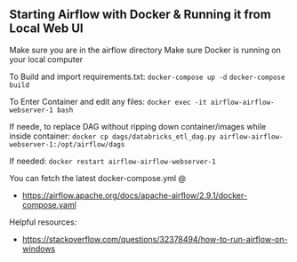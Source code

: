 ## Starting Airflow with Docker & Running it from Local Web UI

Make sure you are in the airflow directory
Make sure Docker is running on your local computer

To Build and import requirements.txt:
`docker-compose up -d`
`docker-compose build`

To Enter Container and edit any files:
`docker exec -it airflow-airflow-webserver-1 bash`

If neede, to replace DAG without ripping down container/images while inside container:
`docker cp dags/databricks_etl_dag.py airflow-airflow-webserver-1:/opt/airflow/dags`

If needed:
`docker restart airflow-airflow-webserver-1`


You can fetch the latest docker-compose.yml @
- https://airflow.apache.org/docs/apache-airflow/2.9.1/docker-compose.yaml


Helpful resources:
- https://stackoverflow.com/questions/32378494/how-to-run-airflow-on-windows


